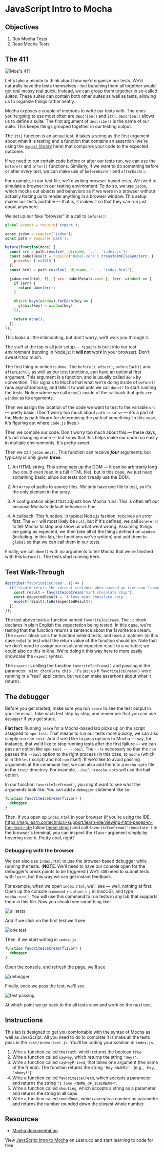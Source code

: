 # JavaScript Intro to Mocha

## Objectives

1.  Run Mocha Tests
2.  Read Mocha Tests

## The 411

![Moe's 411](https://media.giphy.com/media/3orif1KCl3AcfVQefm/giphy.gif)

Let's take a minute to think about how we'd organize our tests. We'd naturally
have the tests themselves - but bunching them all together would get real messy
real quick. Instead, we can group them together in so-called _suites_. These
suites can contain both other suites as well as tests, allowing us to organize
things rather neatly.

Mocha exposes a couple of methods to write our tests with. The ones you're going
to use most often are `describe()` and `it()`. `describe()` allows us to define
a suite. The first argument of `describe()` is the name of our suite. This keeps
things grouped together in our testing output.

The `it()` function is an actual test; it takes a string as the first argument
about what it is testing and a function that contains an assertion (we're using
the [`expect` library][expect] here) that compares
your code to the expected outcome.

If we need to run certain code before or after our tests run, we can use the
`before()` and `after()` functions. Similarly, if we want to do something before
or after _every_ test, we can make use of `beforeEach()` and `afterEach()`.

For example, in our test file, we're writing browser-based tests. We need to
simulate a browser in our testing environment. To do so, we use `jsdom`, which
mocks out objects and behaviors as if we were in a browser without actually
forcing us to render anything in a browser window. This setup makes our tests
portable — that is, it makes it so that they can run just about anywhere.

We set up our fake "browser" in a call to `before()`:

```javascript
global.expect = require('expect');

const jsdom = require('jsdom');
const path = require('path');

before(function(done) {
  const src = path.resolve(__dirname, '..', 'index.js');
  const babelResult = require('babel-core').transformFileSync(src, {
    presets: ['es2015']
  });
  const html = path.resolve(__dirname, '..', 'index.html');

  jsdom.env(html, [], { src: babelResult.code }, (err, window) => {
    if (err) {
      return done(err);
    }

    Object.keys(window).forEach(key => {
      global[key] = window[key];
    });

    return done();
  });
});
```

This looks a little intimidating, but don't worry, we'll walk you through it.

The stuff at the top is all just setup — `require` is built into our test
environment (running in Node.js; it **will not** work in your browser). Don't
sweat it too much.

The first thing to notice is `done`. The `before()`, `after()`, `beforeEach()`
and `afterEach()`, as well as our test functions, can have an optional first
argument. This argument is a function, and is usually called `done` by
convention. This signals to Mocha that what we're doing inside of `before()`
runs asynchronously, and tells it to wait until we call `done()` to start
running the tests. Notice where we call `done()` inside of the callback that
gets `err, window` as its arguments.

Then we assign the location of the code we want to test to the variable `src` —
pretty basic. (Don't worry too much about `path.resolve` — it's a part of the
Node.js path library for determining the path of something. In this case, it's
figuring out where `code.js` lives.)

Then we compile our code. Don't worry too much about this — these days, it's not
changing much — but know that this helps make our code run easily in multiple
environments. It's pretty sweet.

Then we call `jsdom.env()`. This function can receive ***four*** arguments, but typically
is only given ***three***.

1.  An HTML string. This string sets up the DOM — it can be arbitrarily long (we
    could even read in a full HTML file), but in this case, we just need something
    basic, since our tests don't really use the DOM.

2.  An `Array` of paths to source files. We only have one file to test, so it's the
    only element in the array.

3.  A configuration object that adjusts how Mocha runs. This is often left out because
    Mocha's default behavior is fine.

4.  A callback. This function, in typical Node.js fashion, receives an error
    first. The `err` will most likely be `null`, but if it's defined, we call
    `done(err)` to tell Mocha to stop and show us what went wrong. Assuming things
    are going as expected, we then take all of the things defined on `window`
    (including, in this lab, the functions we've written) and add them to `global`
    so that we can call them in our tests.

Finally, we call `done()` with no arguments to tell Mocha that we're finished
with this `before()`. The tests start running here.

## Test Walk-Through

```js
describe('favoriteIceCream', () => {
  it('should return the correct sentence when passed an icecream flavor', () => {
    const result = favoriteIceCream('mint chocolate chip');
    const expectedResult = 'I love mint chocolate chip';
    expect(result).toBe(expectedResult);
  });
});
```

The test above tests a function named `favoriteIceCream`. The `it` block
declares in plain English the expectation being tested. In this case, we're
testing that the function returns a sentence about the favorite ice cream. The
`expect` block calls the function behind tests, and uses a matcher (in this case
`toBe`) to test what the return value of the function should be. Note that we
don't need to assign our result and expected result to a variable; we could also
do this in-line. We're doing it this way here to more easily showcase the
`expect` syntax.

The `expect` is calling the function `favoriteIceCream()` and passing in the
parameter `'mint chocolate chip'`. It's just as if `favoriteIceCream()` were
running in a "real" application, but we can make assertions about what it
returns.

## The debugger

Before you get started, make sure you run `learn` to see the test output in your
terminal. Take each test step by step, and remember that you can use `debugger`
if you get stuck.

**Flat fact**: Running `learn` for a Mocha-based lab picks up on the script
assigned to `npm test`. That means to run our tests more quickly, we can also
simply run `npm test`. And if we'd like to pass options to Mocha — say, for
instance, that we'd like to stop running tests after the first failure — we can
pass an option like `npm test -- --bail`. The `--` is necessary so that the
`npm` passes the `--bail` option to the right process (in this case, to `mocha`
(which is in the `test` script) and not `npm` itself). If we'd like to avoid
passing arguments at the command line, we can also add them to a `mocha.opts`
file in the `test/` directory. For example, `--bail` in `mocha.opts` will use
the bail option.

In our function `favoriteIceCream()`, you might want to see what the arguments
look like. You can add a `debugger` statement like so:

```javascript
function favoriteIceCream(flavor) {
  debugger;
}
```

Then, if you open up `index.html` in your browser (if you're using the IDE,
https://help.learn.co/technical-support/learn-ide/viewing-html-pages-in-the-learn-ide
follow [these steps][steps]) and call `favoriteIceCream('chocolate')` in the
browser's terminal, you can inspect the `flavor` argument simply by hovering
over it. Pretty cool, right?

### Debugging with the browser

We can also use `index.html` to use the browser-based debugger while running the
tests. (**NOTE**: We'll need to have our console open for the debugger's break
points to be triggered.) We'll still need to submit tests with `learn`, but this
way we can get instant feedback.

For example, when we open `index.html`, we'll see — well, nothing at first. Open
up the console (`command` + `option` + `j` in macOS), and type `mocha.run()`.
You will use this command to run tests in any lab that supports them in this
file. Now you should see something like:

![all tests](https://curriculum-content.s3.amazonaws.com/skills-based-js/intro_to_mocha/intro_to_mocha_all_tests.png)

And if we click on the first test we'll see

![one test](https://curriculum-content.s3.amazonaws.com/skills-based-js/intro_to_mocha/intro_to_mocha_one_test.png)

Then, if we start writing in `index.js`

```javascript
function favoriteIceCream(flavor) {
  debugger;
}
```

Open the console, and refresh the page, we'll see

![debugger](https://curriculum-content.s3.amazonaws.com/skills-based-js/intro_to_mocha/intro_to_mocha_debugger.png)

Finally, once we pass the test, we'll see

![test passing](https://curriculum-content.s3.amazonaws.com/skills-based-js/intro_to_mocha/intro_to_mocha_one_test_passing.png)

At which point we go back to the all tests view and work on the next test.

## Instructions

This lab is designed to get you comfortable with the syntax of Mocha as well as
JavaScript. All you need to do to complete it is make all the tests pass in the
`test/index-test.js`. You'll be coding your solution in `index.js`.

1.  Write a function called `theTruth`, which returns the boolean `true`.
2.  Write a function called `sayHey`, which returns the string `'Hey!'`.
3.  Write a function called `sayHeyFriend`, that takes one argument (the name of the
    friend). The function returns the string `'Hey <NAME>!'` (e.g., `'Hey, Johnny!'`).
4.  Write a function called `favoriteIceCream`, which accepts a parameter and
    returns the string `"I love <NAME_OF_ICECREAM>"`.
5.  Write a function called `shouting`, which accepts a string as a parameter and
    returns the string in all caps.
6.  Write a function called `roundDown`, which accepts a number as parameter and
    returns the number rounded down the closest whole number.

## Resources

- [Mocha documentation](http://mochajs.org/)

[expect]: https://github.com/mjackson/expect
[steps]: http://help.learn.co/the-learn-ide/common-ide-questions/viewing-html-pages-in-the-learn-ide

<p data-visibility='hidden'>View <a href='https://learn.co/lessons/javascript-intro-to-mocha' title='JavaScript Intro to Mocha'>JavaScript Intro to Mocha</a> on Learn.co and start learning to code for free.</p>
